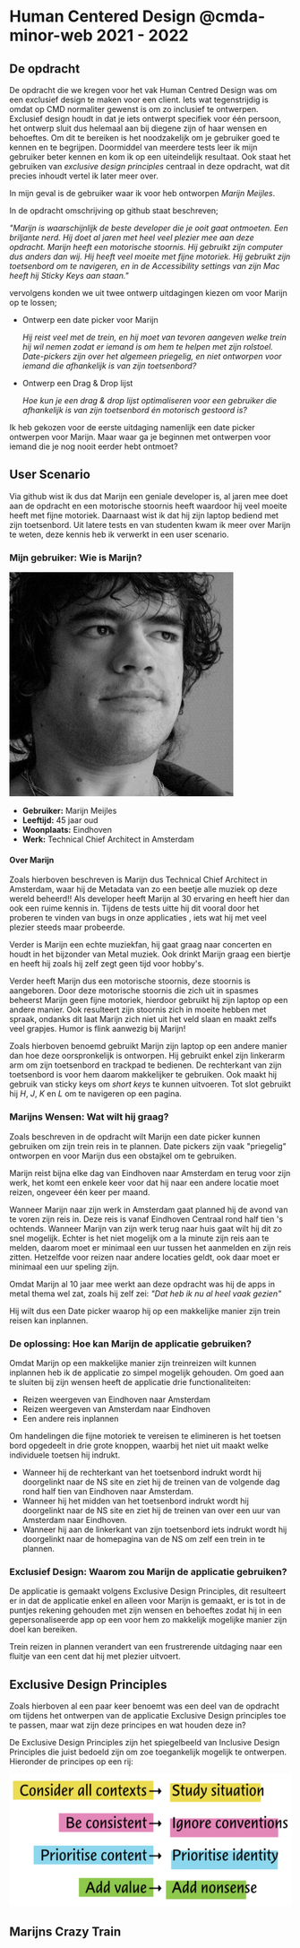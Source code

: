 # Human Centered Design @cmda-minor-web 2021 - 2022

## De opdracht

De opdracht die we kregen voor het vak Human Centred Design was om een exclusief design te maken voor een client. Iets wat tegenstrijdig is omdat op CMD normaliter gewenst is om zo inclusief te ontwerpen. Exclusief design houdt in dat je iets ontwerpt specifiek voor één persoon, het ontwerp sluit dus helemaal aan bij diegene zijn of haar wensen en behoeftes.
Om dit te bereiken is het noodzakelijk om je gebruiker goed te kennen en te begrijpen. Doormiddel van meerdere tests leer ik mijn gebruiker beter kennen en kom ik op een uiteindelijk resultaat. Ook staat het gebruiken van _exclusive design principles_ centraal in deze opdracht, wat dit precies inhoudt vertel ik later meer over.

In mijn geval is de gebruiker waar ik voor heb ontworpen _Marijn Meijles_.

In de opdracht omschrijving op github staat beschreven;

_"Marijn is waarschijnlijk de beste developer die je ooit gaat ontmoeten. Een briljante nerd. Hij doet al jaren met heel veel plezier mee aan deze opdracht. Marijn heeft een motorische stoornis. Hij gebruikt zijn computer dus anders dan wij. Hij heeft veel moeite met fijne motoriek. Hij gebruikt zijn toetsenbord om te navigeren, en in de Accessibility settings van zijn Mac heeft hij Sticky Keys aan staan."_

vervolgens konden we uit twee ontwerp uitdagingen kiezen om voor Marijn op te lossen;

- Ontwerp een date picker voor Marijn

  _Hij reist veel met de trein, en hij moet van tevoren aangeven welke trein hij wil nemen zodat er iemand is om hem te helpen met zijn rolstoel. Date-pickers zijn over het algemeen priegelig, en niet ontworpen voor iemand die afhankelijk is van zijn toetsenbord?_

- Ontwerp een Drag & Drop lijst

  _Hoe kun je een drag & drop lijst optimaliseren voor een gebruiker die afhankelijk is van zijn toetsenbord én motorisch gestoord is?_

Ik heb gekozen voor de eerste uitdaging namenlijk een date picker ontwerpen voor Marijn.
Maar waar ga je beginnen met ontwerpen voor iemand die je nog nooit eerder hebt ontmoet?

## User Scenario

Via github wist ik dus dat Marijn een geniale developer is, al jaren mee doet aan de opdracht en een motorische stoornis heeft waardoor hij veel moeite heeft met fijne motoriek. Daarnaast wist ik dat hij zijn laptop bediend met zijn toetsenbord. Uit latere tests en van studenten kwam ik meer over Marijn te weten, deze kennis heb ik verwerkt in een user scenario.

### **Mijn gebruiker:** Wie is Marijn?

![Afbeelding van Marijn](/assets/marijn.jpeg)

- **Gebruiker:** Marijn Meijles
- **Leeftijd:** 45 jaar oud
- **Woonplaats:** Eindhoven
- **Werk:** Technical Chief Architect in Amsterdam

#### Over Marijn

Zoals hierboven beschreven is Marijn dus Technical Chief Architect in Amsterdam, waar hij de Metadata van zo een beetje alle muziek op deze wereld beheerd!! Als developer heeft Marijn al 30 ervaring en heeft hier dan ook een ruime kennis in. Tijdens de tests uitte hij dit vooral door het proberen te vinden van bugs in onze applicaties , iets wat hij met veel plezier steeds maar probeerde.

Verder is Marijn een echte muziekfan, hij gaat graag naar concerten en houdt in het bijzonder van Metal muziek. Ook drinkt Marijn graag een biertje en heeft hij zoals hij zelf zegt geen tijd voor hobby's.

Verder heeft Marijn dus een motorische stoornis, deze stoornis is aangeboren. Door deze motorische stoornis die zich uit in spasmes beheerst Marijn geen fijne motoriek, hierdoor gebruikt hij zijn laptop op een andere manier.
Ook resulteert zijn stoornis zich in moeite hebben met spraak, ondanks dit laat Marijn zich niet uit het veld slaan en maakt zelfs veel grapjes. Humor is flink aanwezig bij Marijn!

Zoals hierboven benoemd gebruikt Marijn zijn laptop op een andere manier dan hoe deze oorspronkelijk is ontworpen. Hij gebruikt enkel zijn linkerarm arm om zijn toetsenbord en trackpad te bedienen. De rechterkant van zijn toetsenbord is voor hem daarom makkelijker te gebruiken. Ook maakt hij gebruik van sticky keys om _short keys_ te kunnen uitvoeren. Tot slot gebruikt hij _H_, _J_, _K_ en _L_ om te navigeren op een pagina.

### **Marijns Wensen:** Wat wilt hij graag?

Zoals beschreven in de opdracht wilt Marijn een date picker kunnen gebruiken om zijn trein reis in te plannen. Date pickers zijn vaak "priegelig" ontworpen en voor Marijn dus een obstajkel om te gebruiken.

Marijn reist bijna elke dag van Eindhoven naar Amsterdam en terug voor zijn werk, het komt een enkele keer voor dat hij naar een andere locatie moet reizen, ongeveer één keer per maand.

Wanneer Marijn naar zijn werk in Amsterdam gaat planned hij de avond van te voren zijn reis in. Deze reis is vanaf Eindhoven Centraal rond half tien 's ochtends. Wanneer Marijn van zijn werk terug naar huis gaat wilt hij dit zo snel mogelijk. Echter is het niet mogelijk om a la minute zijn reis aan te melden, daarom moet er minimaal een uur tussen het aanmelden en zijn reis zitten. Hetzelfde voor reizen naar andere locaties geldt, ook daar moet er minimaal een uur speling zijn.

Omdat Marijn al 10 jaar mee werkt aan deze opdracht was hij de apps in metal thema wel zat, zoals hij zelf zei:
_"Dat heb ik nu al heel vaak gezien"_

Hij wilt dus een Date picker waarop hij op een makkelijke manier zijn trein reisen kan inplannen.

### **De oplossing:** Hoe kan Marijn de applicatie gebruiken?

Omdat Marijn op een makkelijke manier zijn treinreizen wilt kunnen inplannen heb ik de applicatie zo simpel mogelijk gehouden. Om goed aan te sluiten bij zijn wensen heeft de applicatie drie functionaliteiten:

- Reizen weergeven van Eindhoven naar Amsterdam
- Reizen weergeven van Amsterdam naar Eindhoven
- Een andere reis inplannen

Om handelingen die fijne motoriek te vereisen te elimineren is het toetsen bord opgedeelt in drie grote knoppen, waarbij het niet uit maakt welke individuele toetsen hij indrukt.

- Wanneer hij de rechterkant van het toetsenbord indrukt wordt hij doorgelinkt naar de NS site en ziet hij de treinen van de volgende dag rond half tien van Eindhoven naar Amsterdam.
- Wanneer hij het midden van het toetsenbord indrukt wordt hij doorgelinkt naar de NS site en ziet hij de treinen van over een uur van Amsterdam naar Eindhoven.
- Wanneer hij aan de linkerkant van zijn toetsenbord iets indrukt wordt hij doorgelinkt naar de homepagina van de NS om zelf een trein in te plannen.

### **Exclusief Design:** Waarom zou Marijn de applicatie gebruiken?

De applicatie is gemaakt volgens Exclusive Design Principles, dit resulteert er in dat de applicatie enkel en alleen voor Marijn is gemaakt, er is tot in de puntjes rekening gehouden met zijn wensen en behoeftes zodat hij in een gepersonaliseerde app op een voor hem zo makkelijk mogelijke manier zijn doel kan bereiken.

Trein reizen in plannen verandert van een frustrerende uitdaging naar een fluitje van een cent dat hij met plezier uitvoert.

## Exclusive Design Principles

Zoals hierboven al een paar keer benoemt was een deel van de opdracht om tijdens het ontwerpen van de applicatie Exclusive Design principles toe te passen, maar wat zijn deze principes en wat houden deze in?

De Exclusive Design Principles zijn het spiegelbeeld van Inclusive Design Principles die juist bedoeld zijn om zoe toegankelijk mogelijk te ontwerpen. Hieronder de principes op een rij:

![inclusive en exclusive design principels](/assets/exclusive%20design.png)

## Marijns Crazy Train
